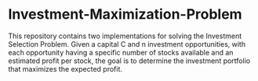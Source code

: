 # Investment-Maximization-Problem
This repository contains two implementations for solving the Investment Selection Problem. Given a capital C and n investment opportunities, with each opportunity having a specific number of stocks available and an estimated profit per stock, the goal is to determine the investment portfolio that maximizes the expected profit.
